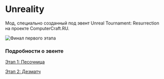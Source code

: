 # Unreality
Мод, специально созданный под эвент Unreal Tournament: Resurrection на проекте ComputerCraft.RU.

![Финал первого этапа](http://i.imgur.com/0U4TzCo.png)

### Подробности о эвенте

[Этап 1: Песочница](http://computercraft.ru/topic/1852-unreal-tournament-resurrection-etap-1)

[Этап 2: Дезматч](http://computercraft.ru/topic/1936-unreal-tournament-resurrection-etap-2)
